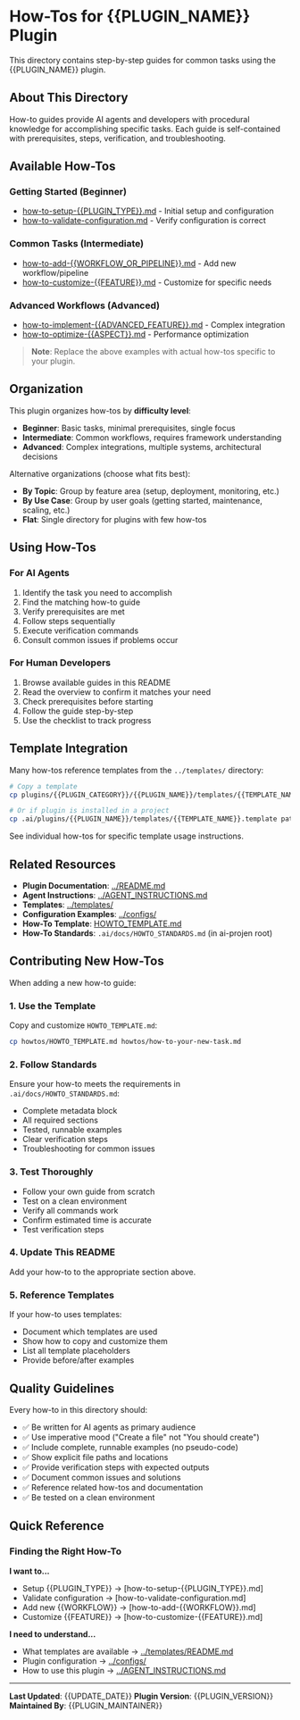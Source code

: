 # How-Tos for {{PLUGIN_NAME}} Plugin

This directory contains step-by-step guides for common tasks using the {{PLUGIN_NAME}} plugin.

## About This Directory

How-to guides provide AI agents and developers with procedural knowledge for accomplishing
specific tasks. Each guide is self-contained with prerequisites, steps, verification, and
troubleshooting.

## Available How-Tos

### Getting Started (Beginner)
- [how-to-setup-{{PLUGIN_TYPE}}.md](how-to-setup-{{PLUGIN_TYPE}}.md) - Initial setup and configuration
- [how-to-validate-configuration.md](how-to-validate-configuration.md) - Verify configuration is correct

### Common Tasks (Intermediate)
- [how-to-add-{{WORKFLOW_OR_PIPELINE}}.md](how-to-add-{{WORKFLOW_OR_PIPELINE}}.md) - Add new workflow/pipeline
- [how-to-customize-{{FEATURE}}.md](how-to-customize-{{FEATURE}}.md) - Customize for specific needs

### Advanced Workflows (Advanced)
- [how-to-implement-{{ADVANCED_FEATURE}}.md](how-to-implement-{{ADVANCED_FEATURE}}.md) - Complex integration
- [how-to-optimize-{{ASPECT}}.md](how-to-optimize-{{ASPECT}}.md) - Performance optimization

> **Note**: Replace the above examples with actual how-tos specific to your plugin.

## Organization

This plugin organizes how-tos by **difficulty level**:
- **Beginner**: Basic tasks, minimal prerequisites, single focus
- **Intermediate**: Common workflows, requires framework understanding
- **Advanced**: Complex integrations, multiple systems, architectural decisions

Alternative organizations (choose what fits best):
- **By Topic**: Group by feature area (setup, deployment, monitoring, etc.)
- **By Use Case**: Group by user goals (getting started, maintenance, scaling, etc.)
- **Flat**: Single directory for plugins with few how-tos

## Using How-Tos

### For AI Agents
1. Identify the task you need to accomplish
2. Find the matching how-to guide
3. Verify prerequisites are met
4. Follow steps sequentially
5. Execute verification commands
6. Consult common issues if problems occur

### For Human Developers
1. Browse available guides in this README
2. Read the overview to confirm it matches your need
3. Check prerequisites before starting
4. Follow the guide step-by-step
5. Use the checklist to track progress

## Template Integration

Many how-tos reference templates from the `../templates/` directory:

```bash
# Copy a template
cp plugins/{{PLUGIN_CATEGORY}}/{{PLUGIN_NAME}}/templates/{{TEMPLATE_NAME}}.template path/to/destination

# Or if plugin is installed in a project
cp .ai/plugins/{{PLUGIN_NAME}}/templates/{{TEMPLATE_NAME}}.template path/to/destination
```

See individual how-tos for specific template usage instructions.

## Related Resources

- **Plugin Documentation**: [../README.md](../README.md)
- **Agent Instructions**: [../AGENT_INSTRUCTIONS.md](../AGENT_INSTRUCTIONS.md)
- **Templates**: [../templates/](../templates/)
- **Configuration Examples**: [../configs/](../configs/)
- **How-To Template**: [HOWTO_TEMPLATE.md](HOWTO_TEMPLATE.md)
- **How-To Standards**: `.ai/docs/HOWTO_STANDARDS.md` (in ai-projen root)

## Contributing New How-Tos

When adding a new how-to guide:

### 1. Use the Template
Copy and customize `HOWTO_TEMPLATE.md`:
```bash
cp howtos/HOWTO_TEMPLATE.md howtos/how-to-your-new-task.md
```

### 2. Follow Standards
Ensure your how-to meets the requirements in `.ai/docs/HOWTO_STANDARDS.md`:
- Complete metadata block
- All required sections
- Tested, runnable examples
- Clear verification steps
- Troubleshooting for common issues

### 3. Test Thoroughly
- Follow your own guide from scratch
- Test on a clean environment
- Verify all commands work
- Confirm estimated time is accurate
- Test verification steps

### 4. Update This README
Add your how-to to the appropriate section above.

### 5. Reference Templates
If your how-to uses templates:
- Document which templates are used
- Show how to copy and customize them
- List all template placeholders
- Provide before/after examples

## Quality Guidelines

Every how-to in this directory should:
- ✅ Be written for AI agents as primary audience
- ✅ Use imperative mood ("Create a file" not "You should create")
- ✅ Include complete, runnable examples (no pseudo-code)
- ✅ Show explicit file paths and locations
- ✅ Provide verification steps with expected outputs
- ✅ Document common issues and solutions
- ✅ Reference related how-tos and documentation
- ✅ Be tested on a clean environment

## Quick Reference

### Finding the Right How-To

**I want to...**
- Setup {{PLUGIN_TYPE}} → [how-to-setup-{{PLUGIN_TYPE}}.md]
- Validate configuration → [how-to-validate-configuration.md]
- Add new {{WORKFLOW}} → [how-to-add-{{WORKFLOW}}.md]
- Customize {{FEATURE}} → [how-to-customize-{{FEATURE}}.md]

**I need to understand...**
- What templates are available → [../templates/README.md](../templates/)
- Plugin configuration → [../configs/](../configs/)
- How to use this plugin → [../AGENT_INSTRUCTIONS.md](../AGENT_INSTRUCTIONS.md)

---

**Last Updated**: {{UPDATE_DATE}}
**Plugin Version**: {{PLUGIN_VERSION}}
**Maintained By**: {{PLUGIN_MAINTAINER}}
